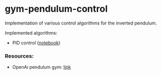 # gym-pendulum-control
Implementation of various control algorithms for the inverted pendulum.

Implemented algorithms:
- PID control ([notebook](/pendulum_control.ipynb))

### Resources:
- OpenAi pendulum gym: [link](https://github.com/openai/gym/blob/master/gym/envs/classic_control/pendulum.py)
